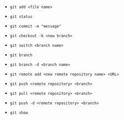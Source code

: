 - `git add <file name>`
- `git status`
- `git commit -m "message"`

- `git checkout -b <new branch>`
- `git switch <branch name>`
- `git branch`
- `git branch -d <branch name>`

- `git remote add <new remote repository name> <URL>`
- `git push <remote repository> <branch>`
- `git pull <remote repository> <branch>`
- `git push -d <remote repository> <branch>`

- `git show`